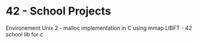42 - School Projects
====================
Environement Unix 2
	- malloc implementation in C using mmap
LIBFT - 42 school lib for c 
